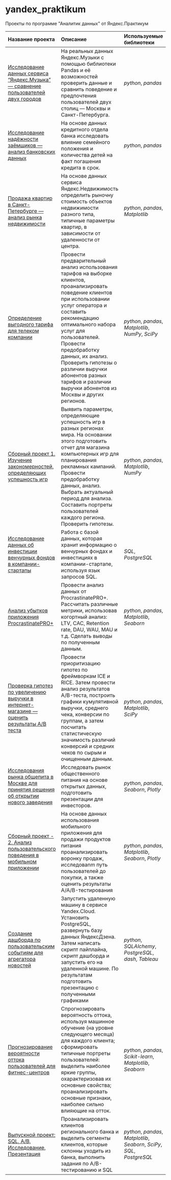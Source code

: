 # yandex_praktikum
Проекты по программе "Аналитик данных" от Яндекс.Практикум

| Название проекта | Описание | Используемые библиотеки | 
| :---------------------- | :---------------------- | :---------------------- |
| [Исследование данных сервиса “Яндекс.Музыка” — сравнение пользователей двух городов](big_cities_music) | На реальных данных Яндекс.Музыки c помощью библиотеки Pandas и её возможностей проверить данные и сравнить поведение и предпочтения пользователей двух столиц — Москвы и Санкт-Петербурга.| *python*, *pandas* |
| [Исследование надёжности заёмщиков — анализ банковских данных](banks) | На основе данных кредитного отдела банка исследовать влияние семейного положения и количества детей на факт погашения кредита в срок.| *python*, *pandas* |
| [Продажа квартир в Санкт-Петербурге — анализ рынка недвижимости](apartment_spb) | На основе данных сервиса Яндекс.Недвижимость определить рыночну стоимость объектов недвижимости разного типа, типичные параметры квартир, в зависимости от удаленности от центра.| *python*, *pandas*, *Matplotlib* |
| [Определение выгодного тарифа для телеком компании](telecom_tarif) | Провеcти предварительный анализ использования тарифов на выборке клиентов, проанализировать поведение клиентов при использовании услуг оператора и составить рекомендацию оптимального набора услуг для пользователей. Провести предобработку данных, их анализ. Проверить гипотезы о различии выручки абонентов разных тарифов и различии выручки абонентов из Москвы и других регионов.| *python*, *pandas*, *Matplotlib*, *NumPy*, *SciPy* |
| [Сборный проект 1. Изучение закономерностей, определяющих успешность игр](games_succes) | Выявить параметры, определяющие успешность игр в разных регионах мира. На основании этого подготовить отчет для магазина компьютерных игр для планирования рекламных кампаний. Провести предобработку данных, анализ. Выбрать актуальный период для анализа. Составить портреты пользователей каждого региона. Проверить гипотезы.| *python*, *pandas*, *Matplotlib*, *NumPy* |
| [Исследование данных об инвестиции венчурных фондов в компании-стартапы](venture_fund) | Работа с базой данных, которая хранит информацию о венчурных фондах и инвестициях в компании-стартапе, используя язык запросов SQL.| *SQL*, *PostgreSQL* |
| [Анализ убытков приложения ProcrastinatePRO+](application_loss) | Провести анализ данных от ProcrastinatePRO+. Рассчитать различные метрики, использовав когортный анализ: LTV, CAC, Retention rate, DAU, WAU, MAU и т.д. Сделать выводы по полученным данным.| *python*, *pandas*, *Matplotlib*, *Seaborn* |
| [Проверка гипотез по увеличению выручки в интернет-магазине — оценить результаты A/B теста](revenue_store) | Провести приоритизацию гипотез по фреймворкам ICE и RICE. Затем провести анализ результатов A/B-теста, построить графики кумулятивной выручки, среднего чека, конверсии по группам, а затем посчитать статистическую значимость различий конверсий и средних чеков по сырым и очищенным данным.| *python*, *pandas*, *Matplotlib*, *SciPy* |
| [Исследования рынка общепита в Москве для принятия решения об открытии нового заведения](catering_market) | Исследовать рынок общественного питания на основе открытых данных, подготовить презентации для инвесторов. | *python*, *pandas*, *Seaborn*, *Plotly* |
| [Сборный проект - 2. Анализ пользовательского поведения в мобильном приложении](mobile_app) | На основе данных использования мобильного приложения для продажи продуктов питания проанализировать воронку продаж, исследоваnm путь пользователей до покупки, а также оценить результаты A/A/B-тестирования | *python*, *pandas*, *Matplotlib*, *Seaborn*, *Plotly* |
| [Создание дашборда по пользовательским событиям для агрегатора новостей](dashboard_event) | Запустить удаленную машину в сервисе Yandex.Cloud. Установить PostgreSQL, развернуть базу данных ЯндексДзена. Затем написать скрипт пайплайна, скрипт дашборда и запустить его на удаленной машине. По результатам подготовить презентацию с полученными графиками | *python*, *SQLAlchemy*, *PostgreSQL*, *dash*, *Tableau* |
| [ Прогнозирование вероятности оттока пользователей для фитнес-центров](outflow_gym) | Спрогнозировать вероятность оттока, используя машинное обучение (на уровне следующего месяца) для каждого клиента; сформировать типичные портреты пользователей: выделить наиболее яркие группы, охарактеризовав их основные свойства; проанализировать основные признаки, наиболее сильно влияющие на отток.| *python*, *pandas*, *Scikit-learn*, *Matplotlib*, *Seaborn* |
| [ Выпускной проект: SQL, A/B, Исследование, Презентация](graduation_project) | Проанализировать клиентов регионального банка и выделить сегменты клиентов, которые склонны уходить из банка, выполнить задания по A/B-тестированию и SQL| *python*, *pandas*, *Matplotlib*, *Seaborn*, *SciPy*, *SQL*, *PostgreSQL*|
